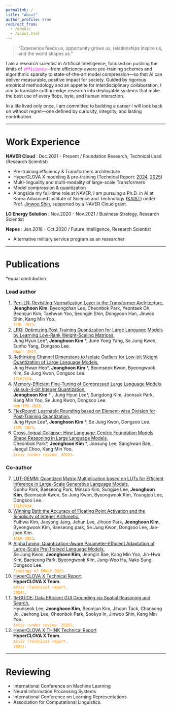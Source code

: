```yaml
---
permalink: /
title: "About"
author_profile: true
redirect_from: 
  - /about/
  - /about.html
---
```


> “Experience feeds us, opportunity grows us, relationships inspire us, and the world shapes us.”

I am a research scientist in Artificial Intelligence, focused on pushing the limits of <code style="color : magenta">efficiency</code>—from efficiency-aware pre-training schemes and algorithmic sparsity to state-of-the-art model compression—so that AI can deliver measurable, positive impact for society. Guided by rigorous empirical methodology and an appetite for interdisciplinary collaboration, I aim to translate cutting-edge research into deployable systems that make the best use of every flops, byte, and human interaction.

In a life lived only once, I am committed to building a career I will look back on without regret—one defined by curiosity, integrity, and lasting contribution.

-------

Work Experience
======
**NAVER Cloud** : Dec.2021 - Present / Foundation Research, Technical Lead (Research Scientist)
   * Pre-training efficiency & Transformers architecture
   * HyperCLOVA X modeling & pre-training (Technical Report: [2024](https://arxiv.org/abs/2404.01954), [2025](https://arxiv.org/abs/2506.22403))
   * Multi-linguality and multi-modality of large-scale Transformers
   * Model compression & quantization
   * Alongside my full-time role at NAVER, I am pursuing a Ph.D. in AI at Korea Advanced Institute of Science and Technology ([KAIST](https://www.kaist.ac.kr/en/)) under Prof. [Jinwoo Shin](https://alinlab.kaist.ac.kr/shin.html), supported by a NAVER Cloud grant. 
     
**LG Energy Solution** : Nov.2020 - Nov.2021 / Business Strategy, Research Scientist
  
**Nepes** : Jan.2018 - Oct.2020 / Future Intelligence, Research Scientist
   * Alternative military service program as an researcher  

-------

Publications 
======
*equal contribution

### Lead author
1. [Peri-LN: Revisiting Normalization Layer in the Transformer Architecture.](https://arxiv.org/abs/2502.02732)  
**Jeonghoon Kim**, Byeongchan Lee, Cheonbok Park, Yeontaek Oh, Beomjun Kim, Taehwan Yoo, Seongjin Shin, Dongyoon Han, Jinwoo Shin, Kang Min Yoo.  
<code style="color : darkorange">ICML 2025</code>.
2. [LRQ: Optimizing Post-Training Quantization for Large Language Models by Learning Low-Rank Weight-Scaling Matrices.](https://arxiv.org/abs/2407.11534)  
Jung Hyun Lee*, **Jeonghoon Kim** *, June Yong Yang, Se Jung Kwon, Eunho Yang, Dongsoo Lee.  
  <code style="color : darkorange">NAACL 2025</code>.  
3. [Rethinking Channel Dimensions to Isolate Outliers for Low-bit Weight Quantization of Large Language Models.](https://arxiv.org/abs/2309.15531)  
Jung Hwan Heo*, **Jeonghoon Kim** *, Beomseok Kwon, Byeongwook Kim, Se Jung Kwon, Dongsoo Lee.    
<code style="color : darkorange">ICLR2024</code>.  
4. [Memory-Efficient Fine-Tuning of Compressed Large Language Models via sub-4-bit Integer Quantization.](https://arxiv.org/abs/2305.14152)  
**Jeonghoon Kim** * , Jung Hyun Lee*, Sungdong Kim, Joonsuk Park, Kang Min Yoo, Se Jung Kwon, Dongsoo Lee.   
  <code style="color : darkorange">NeurIPS 2023</code>.  
5. [FlexRound: Learnable Rounding based on Element-wise Division for Post-Training Quantization.](https://arxiv.org/abs/2306.00317)  
Jung Hyun Lee*, **Jeonghoon Kim** *, Se Jung Kwon, Dongsoo Lee.    
<code style="color : darkorange">ICML 2023</code>.  
6. [Cross-lingual Collapse: How Language-Centric Foundation Models Shape Reasoning in Large Language Models.](https://arxiv.org/abs/2506.05850)  
Cheonbok Park*, **Jeonghoon Kim** *, Joosung Lee, Sanghwan Bae, Jaegul Choo, Kang Min Yoo.  
<code style="color : darkorange">Arxiv (under review, 2025)</code>.


### Co-author
7. [LUT-GEMM: Quantized Matrix Multiplication based on LUTs for Efficient Inference in Large-Scale Generative Language Models.](https://arxiv.org/abs/2206.09557)  
Gunho Park, Baeseong Park, Minsub Kim, Sungjae Lee, **Jeonghoon Kim**, Beomseok Kwon, Se Jung Kwon, Byeongwook Kim, Youngjoo Lee, Dongsoo Lee.    
 <code style="color : darkorange">ICLR2024</code>.  
8. [Winning Both the Accuracy of Floating Point Activation and the Simplicity of Integer Arithmetic.](https://openreview.net/forum?id=z92lBy1ehjI)  
Yulhwa Kim, Jaeyong Jang, Jehun Lee, Jihoon Park, **Jeonghoon Kim**, Byeongwook Kim, Baeseong park, Se Jung Kwon, Dongsoo Lee, Jae-joon Kim.   
 <code style="color : darkorange">ICLR 2023</code>.
9. [AlphaTuning: Quantization-Aware Parameter-Efficient Adaptation of Large-Scale Pre-Trained Language Models.](https://arxiv.org/abs/2210.03858)  
Se Jung Kwon, **Jeonghoon Kim**, Jeongin Bae, Kang Min Yoo, Jin-Hwa Kim, Baeseong Park, Byeongwook Kim, Jung-Woo Ha, Nako Sung, Dongsoo Lee.   
 <code style="color : darkorange">Findings of EMNLP 2022</code>.
10. [HyperCLOVA X Technical Report](https://arxiv.org/abs/2404.01954)  
**HyperCLOVA X Team**.    
<code style="color : darkorange">Arxiv (Technical report, 2024)</code>.  
11. [ReGUIDE: Data Efficient GUI Grounding via Spatial Reasoning and Search.](https://arxiv.org/abs/2505.15259)  
Hyunseok Lee, **Jeonghoon Kim**, Beomjun Kim, Jihoon Tack, Chansong Jo, Jaehong Lee, Cheonbok Park, Sookyo In, Jinwoo Shin, Kang Min Yoo.  
 <code style="color : darkorange">Arxiv (under review, 2025)</code>.
12. [HyperCLOVA X THINK Technical Report](https://arxiv.org/abs/2506.22403)  
**HyperCLOVA X Team**.   
<code style="color : darkorange">Arxiv (Technical report, 2025)</code>.

-------

Reviewing
======
* International Conference on Machine Learning
* Neural Information Processing Systems
* International Conference on Learning Representations
* Association for Computational Linguistics. 
